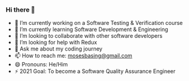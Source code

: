 ### Hi there 👋 


- 🔭 I’m currently working on a Software Testing & Verification course
- 🌱 I’m currently learning Software Development & Engineering 
- 👯 I’m looking to collaborate with other software developers
- 🤔 I’m looking for help with Redux
- 💬 Ask me about my coding journey
- 📫 How to reach me: mosesbasing@gmail.com
- 😄 Pronouns: He/Him
- ⚡ 2021 Goal: To become a Software Quality Assurance Engineer









